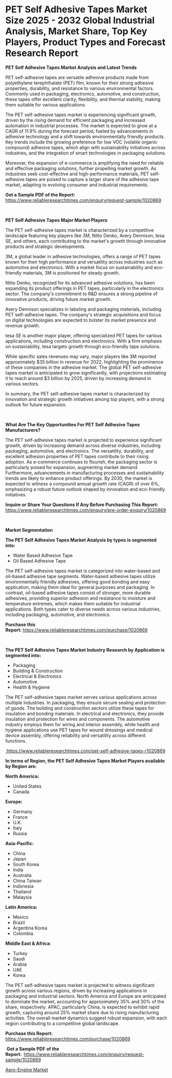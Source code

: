 <p><h1>PET Self Adhesive Tapes Market Size 2025 - 2032 Global Industrial Analysis, Market Share, Top Key Players, Product Types and Forecast Research Report</h1></p><p><strong>PET Self Adhesive Tapes Market Analysis and Latest Trends</strong></p>
<p><p>PET self-adhesive tapes are versatile adhesive products made from polyethylene terephthalate (PET) film, known for their strong adhesive properties, durability, and resistance to various environmental factors. Commonly used in packaging, electronics, automotive, and construction, these tapes offer excellent clarity, flexibility, and thermal stability, making them suitable for various applications.</p><p>The PET self-adhesive tapes market is experiencing significant growth, driven by the rising demand for efficient packaging and increased automation in industrial processes. The market is expected to grow at a CAGR of 11.9% during the forecast period, fueled by advancements in adhesive technology and a shift towards environmentally friendly products. Key trends include the growing preference for low VOC (volatile organic compound) adhesive tapes, which align with sustainability initiatives across industries, and the integration of smart technologies in packaging solutions.</p><p>Moreover, the expansion of e-commerce is amplifying the need for reliable and effective packaging solutions, further propelling market growth. As industries seek cost-effective and high-performance materials, PET self-adhesive tapes are poised to capture a larger share of the adhesive tape market, adapting to evolving consumer and industrial requirements.</p></p>
<p><strong>Get a Sample PDF of the Report:&nbsp;</strong> <a href="https://www.reliableresearchtimes.com/enquiry/request-sample/1020869?utm_campaign=3034&utm_medium=2&utm_source=Github&utm_content=ia&utm_term=21032025&utm_id=pet-self-adhesive-tapes">https://www.reliableresearchtimes.com/enquiry/request-sample/1020869</a></p>
<p>&nbsp;</p>
<p><strong>PET Self Adhesive Tapes Major Market Players</strong></p>
<p><p>The PET self-adhesive tapes market is characterized by a competitive landscape featuring key players like 3M, Nitto Denko, Avery Dennison, tesa SE, and others, each contributing to the market's growth through innovative products and strategic developments.</p><p>3M, a global leader in adhesive technologies, offers a range of PET tapes known for their high performance and versatility across industries such as automotive and electronics. With a market focus on sustainability and eco-friendly materials, 3M is positioned for steady growth.</p><p>Nitto Denko, recognized for its advanced adhesive solutions, has been expanding its product offerings in PET tapes, particularly in the electronics sector. The company's commitment to R&D ensures a strong pipeline of innovative products, driving future market growth.</p><p>Avery Dennison specializes in labeling and packaging materials, including PET self-adhesive tapes. The company's strategic acquisitions and focus on digital technologies are expected to bolster its market presence and revenue growth.</p><p>tesa SE is another major player, offering specialized PET tapes for various applications, including construction and electronics. With a firm emphasis on sustainability, tesa targets growth through eco-friendly tape solutions.</p><p>While specific sales revenues may vary, major players like 3M reported approximately $35 billion in revenue for 2022, highlighting the prominence of these companies in the adhesive market. The global PET self-adhesive tapes market is anticipated to grow significantly, with projections estimating it to reach around $3 billion by 2025, driven by increasing demand in various sectors.</p><p>In summary, the PET self-adhesive tapes market is characterized by innovation and strategic growth initiatives among top players, with a strong outlook for future expansion.</p></p>
<p>&nbsp;</p>
<p><strong>What Are The Key Opportunities For PET Self Adhesive Tapes Manufacturers?</strong></p>
<p><p>The PET self-adhesive tapes market is projected to experience significant growth, driven by increasing demand across diverse industries, including packaging, automotive, and electronics. The versatility, durability, and excellent adhesion properties of PET tapes contribute to their rising adoption. As e-commerce continues to flourish, the packaging sector is particularly poised for expansion, augmenting market demand. Furthermore, advancements in manufacturing processes and sustainability trends are likely to enhance product offerings. By 2030, the market is expected to witness a compound annual growth rate (CAGR) of over 6%, emphasizing a robust future outlook shaped by innovation and eco-friendly initiatives.</p></p>
<p><strong>Inquire or Share Your Questions If Any Before Purchasing This Report:</strong> <a href="https://www.reliableresearchtimes.com/enquiry/pre-order-enquiry/1020869?utm_campaign=3034&utm_medium=2&utm_source=Github&utm_content=ia&utm_term=21032025&utm_id=pet-self-adhesive-tapes">https://www.reliableresearchtimes.com/enquiry/pre-order-enquiry/1020869</a></p>
<p>&nbsp;</p>
<p><strong>Market Segmentation</strong></p>
<p><strong>The PET Self Adhesive Tapes Market Analysis by types is segmented into:</strong></p>
<p><ul><li>Water Based Adhesive Tape</li><li>Oil Based Adhesive Tape</li></ul></p>
<p><p>The PET self-adhesive tapes market is categorized into water-based and oil-based adhesive tape segments. Water-based adhesive tapes utilize environmentally friendly adhesives, offering good bonding and easy application, making them ideal for general purposes and packaging. In contrast, oil-based adhesive tapes consist of stronger, more durable adhesives, providing superior adhesion and resistance to moisture and temperature extremes, which makes them suitable for industrial applications. Both types cater to diverse needs across various industries, including packaging, automotive, and electronics.</p></p>
<p><strong>Purchase this Report:&nbsp;</strong><a href="https://www.reliableresearchtimes.com/purchase/1020869?utm_campaign=3034&utm_medium=2&utm_source=Github&utm_content=ia&utm_term=21032025&utm_id=pet-self-adhesive-tapes">https://www.reliableresearchtimes.com/purchase/1020869</a></p>
<p>&nbsp;</p>
<p><strong>The PET Self Adhesive Tapes Market Industry Research by Application is segmented into:</strong></p>
<p><ul><li>Packaging</li><li>Building & Construction</li><li>Electrical & Electronics</li><li>Automotive</li><li>Health & Hygiene</li></ul></p>
<p><p>The PET self-adhesive tapes market serves various applications across multiple industries. In packaging, they ensure secure sealing and protection of goods. The building and construction sectors utilize these tapes for insulation and bonding materials. In electrical and electronics, they provide insulation and protection for wires and components. The automotive industry employs them for wiring and interior assembly, while health and hygiene applications use PET tapes for wound dressings and medical device assembly, offering reliability and versatility across different functions.</p></p>
<p><a href="https://www.reliableresearchtimes.com/pet-self-adhesive-tapes-r1020869?utm_campaign=3034&utm_medium=2&utm_source=Github&utm_content=ia&utm_term=21032025&utm_id=pet-self-adhesive-tapes">&nbsp;https://www.reliableresearchtimes.com/pet-self-adhesive-tapes-r1020869</a></p>
<p><strong>In terms of Region, the PET Self Adhesive Tapes Market Players available by Region are:</strong></p>
<p>
    <p> <strong> North America: </strong>
        <ul>
            <li>United States</li>
            <li>Canada</li>
        </ul>
        </p> 
    <p> <strong> Europe: </strong>
        <ul>
            <li>Germany</li>
            <li>France</li>
            <li>U.K.</li>
            <li>Italy</li>
            <li>Russia</li>
        </ul>
        </p> 
    <p> <strong> Asia-Pacific: </strong>
        <ul>
            <li>China</li>
            <li>Japan</li>
            <li>South Korea</li>
            <li>India</li>
            <li>Australia</li>
            <li>China Taiwan</li>
            <li>Indonesia</li>
            <li>Thailand</li>
            <li>Malaysia</li>
        </ul>
        </p> 
    <p> <strong> Latin America: </strong>
        <ul>
            <li>Mexico</li>
            <li>Brazil</li>
            <li>Argentina Korea</li>
            <li>Colombia</li>
        </ul>
        </p> 
    <p> <strong> Middle East & Africa: </strong>
        <ul>
            <li>Turkey</li>
            <li>Saudi</li>
            <li>Arabia</li>
            <li>UAE</li>
            <li>Korea</li>
        </ul>
    </p>
    </p>
<p><p>The PET self-adhesive tapes market is projected to witness significant growth across various regions, driven by increasing applications in packaging and industrial sectors. North America and Europe are anticipated to dominate the market, accounting for approximately 35% and 30% of the share, respectively. APAC, particularly China, is expected to exhibit rapid growth, capturing around 25% market share due to rising manufacturing activities. The overall market dynamics suggest robust expansion, with each region contributing to a competitive global landscape.</p></p>
<p><strong>Purchase this Report: </strong><a href="https://www.reliableresearchtimes.com/purchase/1020869?utm_campaign=3034&utm_medium=2&utm_source=Github&utm_content=ia&utm_term=21032025&utm_id=pet-self-adhesive-tapes">https://www.reliableresearchtimes.com/purchase/1020869</a></p>
<p>&nbsp;<strong>Get a Sample PDF of the Report:&nbsp;&nbsp;</strong><a href="https://www.reliableresearchtimes.com/enquiry/request-sample/1020869?utm_campaign=3034&utm_medium=2&utm_source=Github&utm_content=ia&utm_term=21032025&utm_id=pet-self-adhesive-tapes">https://www.reliableresearchtimes.com/enquiry/request-sample/1020869</a></p>
<p><strong></strong></p>
<p><p><a href="https://github.com/pidlisseas/Market-Research-Report-List-1/blob/main/aero-engine-market.md?utm_campaign=3034&utm_medium=2&utm_source=Github&utm_content=ia&utm_term=21032025&utm_id=pet-self-adhesive-tapes">Aero-Engine Market</a></p></p>